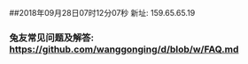 ##2018年09月28日07时12分07秒 新址: 159.65.65.19
### 兔友常见问题及解答: https://github.com/wanggonging/d/blob/w/FAQ.md
